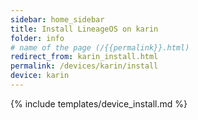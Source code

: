 ```yaml
---
sidebar: home_sidebar
title: Install LineageOS on karin
folder: info
# name of the page (/{{permalink}}.html)
redirect_from: karin_install.html
permalink: /devices/karin/install
device: karin
---
```

{% include templates/device_install.md %}
